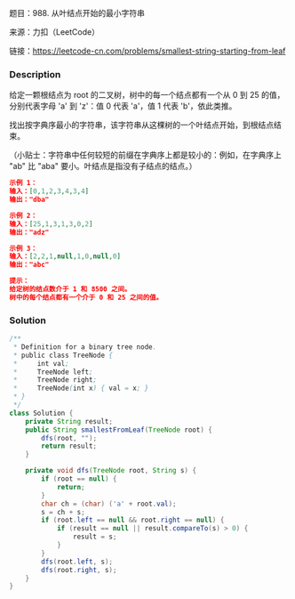 题目：988. 从叶结点开始的最小字符串

来源：力扣（LeetCode）

链接：https://leetcode-cn.com/problems/smallest-string-starting-from-leaf


### Description

给定一颗根结点为 root 的二叉树，树中的每一个结点都有一个从 0 到 25 的值，分别代表字母 'a' 到 'z'：值 0 代表 'a'，值 1 代表 'b'，依此类推。

找出按字典序最小的字符串，该字符串从这棵树的一个叶结点开始，到根结点结束。

（小贴士：字符串中任何较短的前缀在字典序上都是较小的：例如，在字典序上 "ab" 比 "aba" 要小。叶结点是指没有子结点的结点。）

 

```json
示例 1：
输入：[0,1,2,3,4,3,4]
输出："dba"

示例 2：
输入：[25,1,3,1,3,0,2]
输出："adz"

示例 3：
输入：[2,2,1,null,1,0,null,0]
输出："abc"

提示：
给定树的结点数介于 1 和 8500 之间。
树中的每个结点都有一个介于 0 和 25 之间的值。
```



### Solution
```java
/**
 * Definition for a binary tree node.
 * public class TreeNode {
 *     int val;
 *     TreeNode left;
 *     TreeNode right;
 *     TreeNode(int x) { val = x; }
 * }
 */
class Solution {
    private String result;
    public String smallestFromLeaf(TreeNode root) {
        dfs(root, "");
        return result;
    }

    private void dfs(TreeNode root, String s) {
        if (root == null) {
            return;
        }
        char ch = (char) ('a' + root.val);
        s = ch + s;
        if (root.left == null && root.right == null) {
            if (result == null || result.compareTo(s) > 0) {             
                result = s;
            }
        }
        dfs(root.left, s);
        dfs(root.right, s);
    }
}
```

